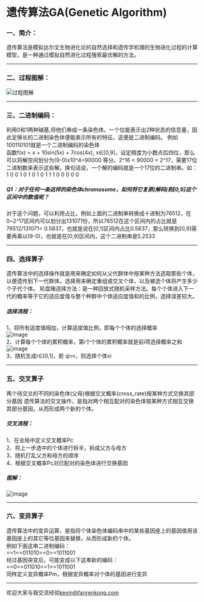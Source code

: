 # 遗传算法GA(Genetic Algorithm)
### 一、简介：
遗传算法是模拟达尔文生物进化论的自然选择和遗传学机理的生物进化过程的计算模型，是一种通过模拟自然进化过程搜索最优解的方法。

---

### 二、过程图解：
![过程图解](http://fanrenkong.oss-cn-hangzhou.aliyuncs.com/%E5%9B%BE%E7%89%87%E8%B5%84%E6%BA%90/eq0.png)

---

### 三、二进制编码：
利用0和1两种碱基,将他们串成一条染色体。一个位能表示出2种状态的信息量，因此足够长的二进制染色体便能表示所有的特征。这便是二进制编码。
例如100110101就是一个二进制编码的染色体
<br>
函数f(x) = x + 10sin(5x) + 7cos(4x), x∈[0,9]，设定精度为小数点后四位，那么可以将解空间划分为(9-0)x10^4=90000
等分。2^16 < 90000 < 2^17，需要17位二进制数来表示这些解。换句话说，一个解的编码就是一个17位的二进制串。如：<br>
1	0	0	1	0	1	0	1	0	1	1	1	0	0	0	0	0<br>
##### Q1：对于任何一条这样的染色体chromosome，如何将它复原(解码)到[0,9]这个区间中的数值呢？
对于这个问题，可以利用占比，例如上面的二进制串转换成十进制为76512，在0~2^17区间内可以划分出131071份，所以76512在这个区间内的占比就是76512/131071= 0.5837，也就是说在[0,1]区间内占比0.5837，那么转换到[0,9]需要再乘以(9-0)，也就是在[0,9]区间内，这个二进制串是5.2533

---
### 四、选择算子
遗传算法中的选择操作就是用来确定如何从父代群体中按某种方法选取那些个体，以便遗传到下一代群体。选择用来确定重组或交叉个体，以及被选个体将产生多少个子代个体。
轮盘赌选择方法：是一种回放式随机采样方法。每个个体进入下一代的概率等于它的适应度值与整个种群中个体适应度值和的比例，选择误差较大。
##### 选择流程：
1、将所有适度值相加，计算适度值比例，即每个个体的选择概率
<br>
![image](https://fanrenkong.oss-cn-hangzhou.aliyuncs.com/%E5%9B%BE%E7%89%87%E8%B5%84%E6%BA%90/eq1.png)
<br>
2、计算每个个体的累积概率，第i个个体的累积概率就是前i项选择概率之和
<br>
![image](https://fanrenkong.oss-cn-hangzhou.aliyuncs.com/%E5%9B%BE%E7%89%87%E8%B5%84%E6%BA%90/eq2.png)
<br>
3、随机生成r∈[0,1]，若 qi>r，则选择个体xi 

---

### 五、交叉算子
两个待交叉的不同的染色体(父母)根据交叉概率(cross_rate)按某种方式交换其部分基因
遗传算法的交叉操作，是指对两个相互配对的染色体按某种方式相互交换其部分基因，从而形成两个新的个体。
##### 交叉流程：
1、在全局中定义交叉概率Pc
<br>
2、将上一步选中的个体进行拆半，拆成父方与母方
<br>
3、随机打乱父方和母方的顺序
<br>
4、根据交叉概率Pc对已配对的染色体进行交换基因
##### 图解：
![image](http://fanrenkong.oss-cn-hangzhou.aliyuncs.com/%E5%9B%BE%E7%89%87%E8%B5%84%E6%BA%90/pic1.png)

---

### 六、变异算子
遗传算法中的变异运算，是指将个体染色体编码串中的某些基因座上的基因值用该基因座上的其它等位基因来替换，从而形成新的个体。<br>
例如下面这串二进制编码：<br>
==1==011010==0==1011001<br>
经过基因突变后，可能变成以下这串新的编码：<br>
==0==011010==1==1011001<br>
同样定义变异概率Pm，根据变异概率对个体的基因进行变异<br>

---
欢迎大家与我交流经验[kevin@fanrenkong.com](mailto:kevin@fanrenkong.com)